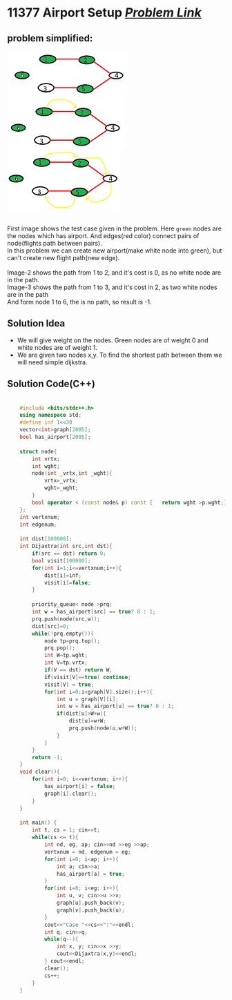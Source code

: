 # 11377 Airport Setup [***Problem Link***](https://onlinejudge.org/external/113/11377.pdf)

## problem simplified:
![..](../../../images/Airport%20Setup1.PNG) &nbsp;&nbsp;
![..](../../../images/Airport%20Setup2.PNG) &nbsp;&nbsp;
![..](../../../images/Airport%20Setup3.PNG) 
<br><br>

First image shows the test case given in the problem. Here `green` nodes are the nodes which has airport. And
edges(red color) connect pairs of node(flights path between pairs). <br>
In this problem we can create new airport(make white node into green), but can't create new flight path(new edge). <br>
<br>
Image-2 shows the path from 1 to 2, and it's cost is 0, as no white node are in the path. <br>
Image-3 shows the path from 1 to 3, and it's cost in 2, as two white nodes are in the path <br>
And form node 1 to 6, the is no path, so result is -1.  


## Solution Idea
- We will give weight on the nodes. Green nodes are of weight 0 and white nodes are of weight 1.
- We are given two nodes x,y. To find the shortest path between them we will need simple dijkstra.



## **Solution Code(C++)**

```C++

    #include <bits/stdc++.h>
    using namespace std;
    #define inf 1<<30
    vector<int>graph[2005];
    bool has_airport[2005];

    struct node{
        int vrtx;
        int wght;
        node(int _vrtx,int _wght){
            vrtx=_vrtx;
            wght=_wght;
        }
        bool operator < (const node& p) const {   return wght >p.wght;}
    };
    int vertxnum;
    int edgenum;

    int dist[100000];
    int Dijaxtra(int src,int dst){
        if(src == dst) return 0;
        bool visit[100000];
        for(int i=1;i<=vertxnum;i++){
            dist[i]=inf;
            visit[i]=false;
        }

        priority_queue< node >prq;
        int w = has_airport[src] == true? 0 : 1;
        prq.push(node(src,w));
        dist[src]=0;
        while(!prq.empty()){
            node tp=prq.top();
            prq.pop();
            int W=tp.wght;
            int V=tp.vrtx;
            if(V == dst) return W;
            if(visit[V]==true) continue;
            visit[V] = true;
            for(int i=0;i<graph[V].size();i++){
                int u = graph[V][i];
                int w = has_airport[u] == true? 0 : 1;
                if(dist[u]>W+w){
                    dist[u]=w+W;
                    prq.push(node(u,w+W));
                }
            }
        }
        return -1;
    }
    void clear(){
        for(int i=0; i<=vertxnum; i++){
            has_airport[i] = false;
            graph[i].clear();
        }
    }

    int main() {
        int t, cs = 1; cin>>t;
        while(cs <= t){
            int nd, eg, ap; cin>>nd >>eg >>ap;
            vertxnum = nd, edgenum = eg;
            for(int i=0; i<ap; i++){
                int a; cin>>a;
                has_airport[a] = true;
            }
            for(int i=0; i<eg; i++){
                int u, v; cin>>u >>v;
                graph[u].push_back(v);
                graph[v].push_back(u);
            }
            cout<<"Case "<<cs<<":"<<endl;
            int q; cin>>q;
            while(q--){
                int x, y; cin>>x >>y;
                cout<<Dijaxtra(x,y)<<endl;
            } cout<<endl;
            clear();
            cs++;
        }
    }
  
```
